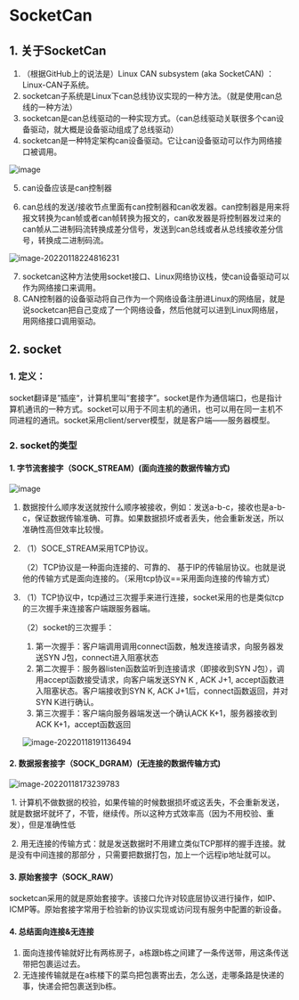 # SocketCan

## 1. 关于SocketCan

1. （根据GitHub上的说法是）Linux CAN subsystem (aka SocketCAN) ：Linux-CAN子系统。
2. socketcan子系统是Linux下can总线协议实现的一种方法。（就是使用can总线的一种方法）
3. socketcan是can总线驱动的一种实现方式。（can总线驱动关联很多个can设备驱动，就大概是设备驱动组成了总线驱动）
4. socketcan是一种特定架构can设备驱动。它让can设备驱动可以作为网络接口被调用。

![image](/home/chen/Desktop/typora-user-image/image-20220119012120256.png)

5. can设备应该是can控制器

6. can总线的发送/接收节点里面有can控制器和can收发器。can控制器是用来将报文转换为can帧或者can帧转换为报文的，can收发器是将控制器发过来的can帧从二进制码流转换成差分信号，发送到can总线或者从总线接收差分信号，转换成二进制码流。

![image-20220118224816231](/home/chen/Desktop/typora-user-image/image-20220118224816231.png)

7. socketcan这种方法使用socket接口、Linux网络协议栈，使can设备驱动可以作为网络接口来调用。
8. CAN控制器的设备驱动将自己作为一个网络设备注册进Linux的网络层，就是说socketcan把自己变成了一个网络设备，然后他就可以进到Linux网络层，用网络接口调用驱动。

## 2. socket

### 1. 定义：

  socket翻译是”插座“，计算机里叫“套接字”。socket是作为通信端口，也是指计算机通讯的一种方式。socket可以用于不同主机的通讯，也可以用在同一主机不同进程的通讯。socket采用client/server模型，就是客户端——服务器模型。

### 2. socket的类型

#### 	1. 字节流套接字（SOCK_STREAM）(面向连接的数据传输方式)

![image](/home/chen/Desktop/typora-user-image/image-20220118173622965.png)

   1. 数据按什么顺序发送就按什么顺序被接收，例如：发送a-b-c，接收也是a-b-c，保证数据传输准确、可靠。如果数据损坏或者丢失，他会重新发送，所以准确性高但效率比较慢。

   2. （1）SOCE_STREAM采用TCP协议。

      （2）TCP协议是一种面向连接的、可靠的、 基于IP的传输层协议。也就是说他的传输方式是面向连接的。（采用tcp协议==采用面向连接的传输方式）

   3. （1）TCP协议中，tcp通过三次握手来进行连接，socket采用的也是类似tcp的三次握手来连接客户端跟服务器端。

      （2）socket的三次握手：

      1.  第一次握手：客户端调用调用connect函数，触发连接请求，向服务器发送SYN J包，connect进入阻塞状态
      2. 第二次握手：服务器listen函数监听到连接请求（即接收到SYN J包），调用accept函数接受请求，向客户端发送SYN K , ACK J+1, accept函数进入阻塞状态。客户端接收到SYN K, ACK J+1后，connect函数返回，并对SYN K进行确认。
      3. 第三次握手：客户端向服务器端发送一个确认ACK K+1，服务器接收到ACK K+1，accept函数返回 

      ![image-20220118191136494](/home/chen/Desktop/typora-user-image/image-20220118191136494.png)

#### 	2. 数据报套接字（SOCK_DGRAM）(无连接的数据传输方式)

![image-20220118173239783](/home/chen/Desktop/typora-user-image/image-20220118173239783.png)

​		1. 计算机不做数据的校验，如果传输的时候数据损坏或这丢失，不会重新发送，就是数据坏就坏了，不管，继续传。所以这种方式效率高（因为不用校验、重发），但是准确性低

​		2. 用无连接的传输方式：就是发送数据时不用建立类似TCP那样的握手连接。就是没有中间连接的那部分 ，只需要把数据打包，加上一个远程ip地址就可以。

#### 	3. 原始套接字（SOCK_RAW）

​	socketcan采用的就是原始套接字。该接口允许对较底层协议进行操作，如IP、ICMP等。原始套接字常用于检验新的协议实现或访问现有服务中配置的新设备。

#### 	4. 总结面向连接&无连接

1. 面向连接传输就好比有两栋房子，a栋跟b栋之间建了一条传送带，用这条传送带把包裹运过去。
2. 无连接传输就是在a栋楼下的菜鸟把包裹寄出去，怎么送，走哪条路是快递的事，快递会把包裹送到b栋。
